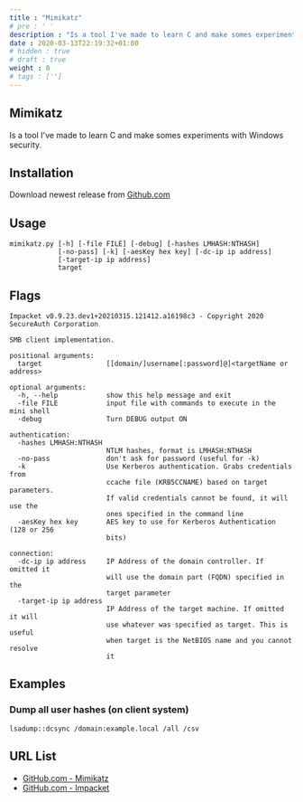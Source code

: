 ```yaml
---
title : "Mimikatz"
# pre : ' '
description : "Is a tool I've made to learn C and make somes experiments with Windows security."
date : 2020-03-13T22:19:32+01:00
# hidden : true
# draft : true
weight : 0
# tags : ['']
---
```


## Mimikatz

Is a tool I've made to learn C and make somes experiments with Windows security.

## Installation

Download newest release from [Github.com](https://github.com/gentilkiwi/mimikatz/releases)

## Usage

```plain
mimikatz.py [-h] [-file FILE] [-debug] [-hashes LMHASH:NTHASH]
            [-no-pass] [-k] [-aesKey hex key] [-dc-ip ip address]
            [-target-ip ip address]
            target
```

## Flags

```plain
Impacket v0.9.23.dev1+20210315.121412.a16198c3 - Copyright 2020 SecureAuth Corporation

SMB client implementation.

positional arguments:
  target                [[domain/]username[:password]@]<targetName or address>

optional arguments:
  -h, --help            show this help message and exit
  -file FILE            input file with commands to execute in the mini shell
  -debug                Turn DEBUG output ON

authentication:
  -hashes LMHASH:NTHASH
                        NTLM hashes, format is LMHASH:NTHASH
  -no-pass              don't ask for password (useful for -k)
  -k                    Use Kerberos authentication. Grabs credentials from
                        ccache file (KRB5CCNAME) based on target parameters.
                        If valid credentials cannot be found, it will use the
                        ones specified in the command line
  -aesKey hex key       AES key to use for Kerberos Authentication (128 or 256
                        bits)

connection:
  -dc-ip ip address     IP Address of the domain controller. If omitted it
                        will use the domain part (FQDN) specified in the
                        target parameter
  -target-ip ip address
                        IP Address of the target machine. If omitted it will
                        use whatever was specified as target. This is useful
                        when target is the NetBIOS name and you cannot resolve
                        it
```

## Examples

### Dump all user hashes (on client system)

```plain
lsadump::dcsync /domain:example.local /all /csv
```

## URL List

* [GitHub.com - Mimikatz](https://github.com/gentilkiwi/mimikatz)
* [GitHub.com - Impacket](https://github.com/SecureAuthCorp/impacket/releases)
